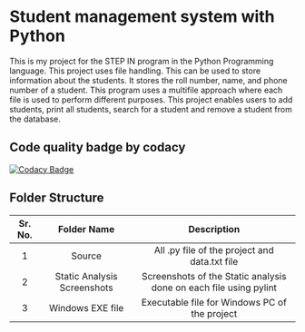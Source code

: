 # Student management system with Python
This is my project for the STEP IN program in the Python Programming language. This project uses file handling. This can be used to store information about the students. It stores the roll number, name, and phone number of a student.
This program uses a multifile approach where each file is used to perform different purposes. This project enables users to add students, print all students, search for a student and remove a student from the database.
## Code quality badge by codacy
[![Codacy Badge](https://app.codacy.com/project/badge/Grade/ed081688cd2a4466ab86b4072a645222)](https://www.codacy.com/gh/bmaan99/Python-Project-STEP-IN/dashboard?utm_source=github.com&amp;utm_medium=referral&amp;utm_content=bmaan99/Python-Project-STEP-IN&amp;utm_campaign=Badge_Grade)
## Folder Structure
| Sr. No. |         Folder Name         |                            Description                            |
|:-------:|:---------------------------:|:-----------------------------------------------------------------:|
|    1    |            Source           |           All .py file of the project and data.txt file           |
|    2    | Static Analysis Screenshots | Screenshots of the Static analysis done on each file using pylint |
|    3    |       Windows EXE file      |           Executable file for Windows PC of the project           |
